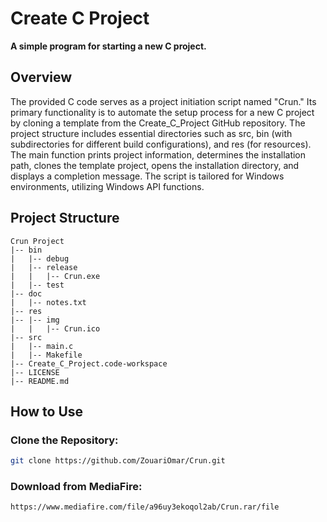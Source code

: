 # Create C Project

**A simple program for starting a new C project.**

## Overview

The provided C code serves as a project initiation script named "Crun." Its primary functionality is to automate the setup process for a new C project by cloning a template from the Create_C_Project GitHub repository. The project structure includes essential directories such as src, bin (with subdirectories for different build configurations), and res (for resources). The main function prints project information, determines the installation path, clones the template project, opens the installation directory, and displays a completion message. The script is tailored for Windows environments, utilizing Windows API functions.

## Project Structure

```plaintext
Crun Project
|-- bin
|   |-- debug
|   |-- release
|   |   |-- Crun.exe
|   |-- test
|-- doc
|   |-- notes.txt
|-- res
|-- |-- img
|   |   |-- Crun.ico
|-- src
|   |-- main.c
|   |-- Makefile
|-- Create_C_Project.code-workspace
|-- LICENSE
|-- README.md
```
## How to Use
### Clone the Repository:
   ```bash
   git clone https://github.com/ZouariOmar/Crun.git
   ```
### Download from MediaFire:
   ```bash
   https://www.mediafire.com/file/a96uy3ekoqol2ab/Crun.rar/file
   ```